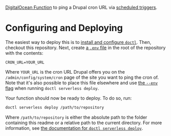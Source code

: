 [DigitalOcean Function](https://docs.digitalocean.com/products/functions/) to
ping a Drupal cron URL via [scheduled
triggers](https://docs.digitalocean.com/products/functions/how-to/schedule-functions/).

# Configuring and Deploying

The easiest way to deploy this is to [install and configure
`doctl`](https://docs.digitalocean.com/reference/doctl/how-to/install/). Then,
checkout this repository. Next, create [a `.env`
file](https://www.dotenv.org/docs/security/env.html) in the root of the
repository with the contents:

```env
CRON_URL=YOUR_URL
```

Where `YOUR_URL` is the cron URL Drupal offers you on the
`/admin/config/system/cron` page of the site you want to ping the cron of. Note
that it's also possible to place this file elsewhere and use [the `--env`
flag](https://docs.digitalocean.com/reference/doctl/reference/serverless/deploy/#flags)
when running `doctl serverless deploy`.

Your function should now be ready to deploy. To do so, run:

```bash
doctl serverless deploy /path/to/repository
```

Where `/path/to/repository` is either the absolute path to the folder
containing this readme or a relative path to the current directory. For more
information, see [the documentation for
`doctl serverless deploy`](https://docs.digitalocean.com/reference/doctl/reference/serverless/deploy/).
